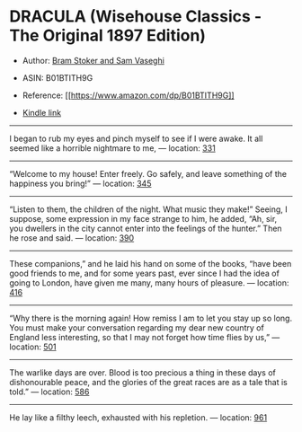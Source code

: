 # DRACULA (Wisehouse Classics - The Original 1897 Edition)

* Author: [Bram Stoker and Sam Vaseghi](https://www.amazon.comundefined)
* ASIN: B01BTITH9G




* Reference: [[https://www.amazon.com/dp/B01BTITH9G]]
* [Kindle link](kindle://book?action=open&asin=B01BTITH9G)


---
I began to rub my eyes and pinch myself to see if I were awake. It all seemed like a horrible nightmare to me, — location: [331](kindle://book?action=open&asin=B01BTITH9G&location=331)

---
“Welcome to my house! Enter freely. Go safely, and leave something of the happiness you bring!” — location: [345](kindle://book?action=open&asin=B01BTITH9G&location=345)

---
“Listen to them, the children of the night. What music they make!” Seeing, I suppose, some expression in my face strange to him, he added, “Ah, sir, you dwellers in the city cannot enter into the feelings of the hunter.” Then he rose and said. — location: [390](kindle://book?action=open&asin=B01BTITH9G&location=390)

---
These companions,” and he laid his hand on some of the books, “have been good friends to me, and for some years past, ever since I had the idea of going to London, have given me many, many hours of pleasure. — location: [416](kindle://book?action=open&asin=B01BTITH9G&location=416)

---
“Why there is the morning again! How remiss I am to let you stay up so long. You must make your conversation regarding my dear new country of England less interesting, so that I may not forget how time flies by us,” — location: [501](kindle://book?action=open&asin=B01BTITH9G&location=501)

---
The warlike days are over. Blood is too precious a thing in these days of dishonourable peace, and the glories of the great races are as a tale that is told.” — location: [586](kindle://book?action=open&asin=B01BTITH9G&location=586)

---
He lay like a filthy leech, exhausted with his repletion. — location: [961](kindle://book?action=open&asin=B01BTITH9G&location=961)

